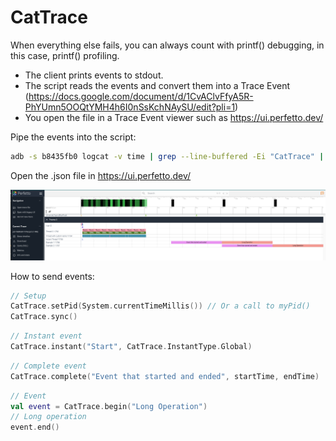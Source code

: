 # CatTrace

When everything else fails, you can always count with printf() debugging, in this case, printf() profiling.

- The client prints events to stdout.
- The script reads the events and convert them into a Trace Event (https://docs.google.com/document/d/1CvAClvFfyA5R-PhYUmn5OOQtYMH4h6I0nSsKchNAySU/edit?pli=1)
- You open the file in a Trace Event viewer such as https://ui.perfetto.dev/


Pipe the events into the script:

```bash
adb -s b8435fb0 logcat -v time | grep --line-buffered -Ei "CatTrace" | python3 cattrace.py
```

Open the .json file in https://ui.perfetto.dev/

![](https://github.com/goncalopalaio/CatTrace/blob/main/screenshots/screen1.png?raw=true)

How to send events:

```kotlin
// Setup
CatTrace.setPid(System.currentTimeMillis()) // Or a call to myPid()
CatTrace.sync()        
```

```kotlin
// Instant event
CatTrace.instant("Start", CatTrace.InstantType.Global)
```

```kotlin
// Complete event
CatTrace.complete("Event that started and ended", startTime, endTime)
```

```kotlin
// Event
val event = CatTrace.begin("Long Operation")
// Long operation
event.end()
```

